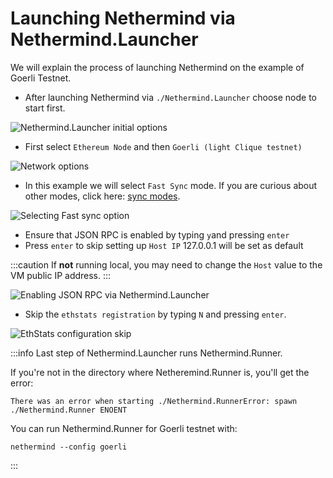# Launching Nethermind via Nethermind.Launcher

We will explain the process of launching Nethermind on the example of Goerli Testnet.

* After launching Nethermind via `./Nethermind.Launcher` choose node to start first.

![Nethermind.Launcher initial options](/img/getting\_started\_0.png)

* First select `Ethereum Node` and then `Goerli (light Clique testnet)`

![Network options](/img/getting\_started\_1.png)

* In this example we will select `Fast Sync` mode. If you are curious about other modes, click here: [sync modes](https://docs.nethermind.io/nethermind/ethereum-client/sync-modes).

![Selecting Fast sync option](/img/getting\_started\_2.png)

* Ensure that JSON RPC is enabled by typing `y`and pressing `enter`
* Press `enter` to skip setting up `Host IP` 127.0.0.1 will be set as default

:::caution
If **not** running local, you may need to change the `Host` value to the VM public IP address.
:::

![Enabling JSON RPC via Nethermind.Launcher](/img/getting\_started\_3.png)

* Skip the `ethstats registration` by typing `N` and pressing `enter`.

![EthStats configuration skip](/img/getting\_started\_4.png)

:::info
Last step of Nethermind.Launcher runs Nethermind.Runner.

If you're not in the directory where Netheremind.Runner is, you'll get the error:

```
There was an error when starting ./Nethermind.RunnerError: spawn ./Nethermind.Runner ENOENT
```

You can run Nethermind.Runner for Goerli testnet with:

```
nethermind --config goerli
```
:::
